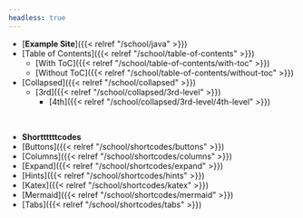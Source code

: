 ```yaml
---
headless: true
---
```


- [**Example Site**]({{< relref "/school/java" >}})
- [Table of Contents]({{< relref "/school/table-of-contents" >}})
  - [With ToC]({{< relref "/school/table-of-contents/with-toc" >}})
  - [Without ToC]({{< relref "/school/table-of-contents/without-toc" >}})
- [Collapsed]({{< relref "/school/collapsed" >}})
  - [3rd]({{< relref "/school/collapsed/3rd-level" >}})
    - [4th]({{< relref "/school/collapsed/3rd-level/4th-level" >}})
<br />

- **Shorttttttcodes**
- [Buttons]({{< relref "/school/shortcodes/buttons" >}})
- [Columns]({{< relref "/school/shortcodes/columns" >}})
- [Expand]({{< relref "/school/shortcodes/expand" >}})
- [Hints]({{< relref "/school/shortcodes/hints" >}})
- [Katex]({{< relref "/school/shortcodes/katex" >}})
- [Mermaid]({{< relref "/school/shortcodes/mermaid" >}})
- [Tabs]({{< relref "/school/shortcodes/tabs" >}})
<br />
